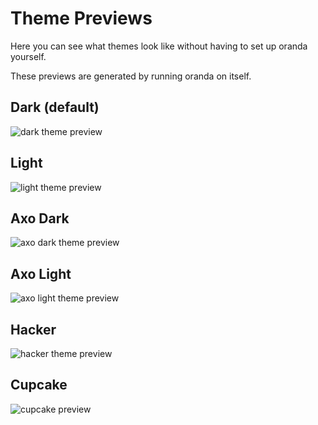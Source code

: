# Theme Previews

Here you can see what themes look like without having to set up oranda yourself.

These previews are generated by running oranda on itself.

## Dark (default)

![dark theme preview](/images/themes/dark.jpg)

## Light

![light theme preview](/images/themes/light.jpg)

## Axo Dark

![axo dark theme preview](/images/themes/axodark.jpg)

## Axo Light


![axo light theme preview](/images/themes/axolight.jpg)

## Hacker

![hacker theme preview](/images/themes/hacker.jpg)

## Cupcake

![cupcake preview](/images/themes/cupcake.jpg)
